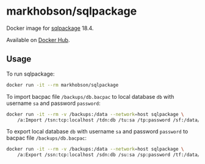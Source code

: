 # markhobson/sqlpackage

Docker image for [sqlpackage](https://docs.microsoft.com/en-us/sql/tools/sqlpackage-download) 18.4.

Available on [Docker Hub](https://hub.docker.com/r/markhobson/sqlpackage).

## Usage

To run sqlpackage:

```bash
docker run -it --rm markhobson/sqlpackage
```

To import bacpac file `/backups/db.bacpac` to local database `db` with username `sa` and password `password`:

```bash
docker run -it --rm -v /backups:/data --network=host sqlpackage \
    /a:Import /tsn:tcp:localhost /tdn:db /tu:sa /tp:password /sf:/data/db.bacpac
```

To export local database `db` with username `sa` and password `password` to bacpac file `/backups/db.bacpac`:

```bash
docker run -it --rm -v /backups:/data --network=host sqlpackage \
    /a:Export /ssn:tcp:localhost /sdn:db /su:sa /sp:password /tf:/data/db.bacpac
```
